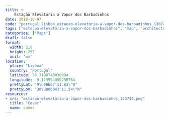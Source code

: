 ```yaml
---
title: > 
    Estação Elevatória a Vapor dos Barbadinhos
date: 2018-10-07
code: "portugal_lisboa_estacao-elevatoria-a-vapor-dos-barbadinhos_130744"
tags: ["estacao-elevatoria-a-vapor-dos-barbadinhos", "map", "architecture", "buildings", "Lisboa", "Portugal"]
categories: ["Maps"]
draft: false
format:
  width: 210
  height: 297
  unit: 'mm'
location:
  place: "Lisboa"
  country: "Portugal"
  latitude: 38.7198748030994
  longitude: -9.119954850250764
  prettyLat: "9\u00b07'11.83\"W"
  prettyLon: "38\u00b043'11.54\"N"
resources:
- src: "estacao-elevatoria-a-vapor-dos-barbadinhos_130744.png"
  title: "Cover"
  name: cover
---
```

